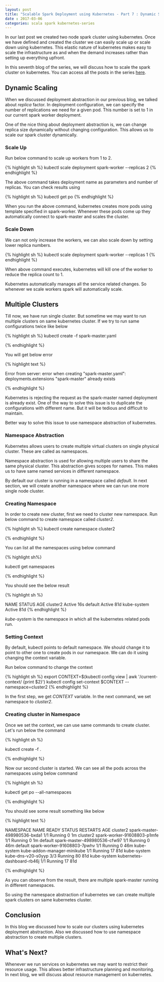 ```yaml
---
layout: post
title: "Scalable Spark Deployment using Kubernetes - Part 7 : Dynamic Scaling and Namespaces" 
date : 2017-03-06
categories: scala spark kubernetes-series
---
```


In our last post we created two node spark cluster using kubernetes. Once we have defined and created the cluster
we can easily scale up or scale down using kubernetes. This elastic nature of kubernetes makes easy to scale
the infrastructure as and when the demand increases rather than setting up everything upfront. 

In this seventh blog of the series, we will discuss how to scale the spark cluster on kubernetes.
You can access all the posts in the series [here](/categories/kubernetes-series).

## Dynamic Scaling

When we discussed deployment abstraction in our previous blog, we talked about *replica* factor. In deployment configuration, we can specify the number
of replications we need for a given pod. This number is set to 1 in our current spark worker deployment.

One of the nice thing about deployment abstraction is, we can change replica size dynamically without changing configuration. This
allows us to scale our spark cluster dynamically.

### Scale Up

Run below command to scale up workers from 1 to 2.

{% highlight sh %}
kubectl scale deployment spark-worker --replicas 2
{% endhighlight %}

The above command takes deployment name as parameters and number of replicas. 
You can check results using

{% highlight sh %}
kubectl get po
{% endhighlight %}

When you run the above command, kubernetes creates more pods using template specified in spark-worker. Whenever these
pods come up they automatically connect to spark-master and scales the cluster.

### Scale Down

We can not only increase the workers, we can also scale down by setting lower replica numbers. 
 
{% highlight sh %}
kubectl scale deployment spark-worker --replicas 1
{% endhighlight %}

When above command executes, kubernetes will kill one of the worker to reduce the replica count to 1. 

Kubernetes automatically manages all the service related changes. So whenever we scale workers spark will automatically scale.

## Multiple Clusters 

Till now, we have run single cluster. But sometime we may want to run multiple clusters on same kubernetes cluster. If we try to run
same configurations twice like below

{% highlight sh %}
kubectl create -f spark-master.yaml

{% endhighlight %}

You will get below error

{% highlight text %}

Error from server: error when creating "spark-master.yaml": deployments.extensions "spark-master" already exists

{% endhighlight %}

Kubernetes is rejecting the request as the spark-master named deployment is already exist. One of the way to solve this issue is to
duplicate the configurations with different name. But it will be tedious and difficult to maintain.

Better way to solve this issue to use  namespace abstraction of kubernetes.

### Namespace Abstraction

Kubernetes allows users to create multiple virtual clusters on single physical cluster. These are called as namespaces. 

Namespace abstraction is used for allowing multiple users to share the same physical cluster. This abstraction gives scopes for names. This makes us to have same named services in different namespace. 

By default our cluster is running in a namespace called *default*. In next section, we will create another namespace where we can run one more single node cluster.

### Creating Namespace

In order to create new cluster, first we need to cluster new namespace. Run below command to create namespace called *cluster2*.

{% highlight sh %}
kubectl create namespace cluster2

{% endhighlight %}

You can list all the namespaces using below command

{% highlight sh%}

kubectl get namespaces

{% endhighlight %}

You should see the below  result

{% highlight sh %}

NAME          STATUS    AGE
cluster2      Active    16s
default       Active    81d
kube-system   Active    81d
{% endhighlight %}

*kube-system* is the namespace in which all the kubernetes related pods run.

### Setting Context

By default, kubectl points to default namespace. We should change it to point to other one to create pods in our namespace. We can do it using changing the context variable. 

Run below command to change the context

{% highlight sh %} 
export CONTEXT=$(kubectl config view | awk '/current-context/ {print $2}')
kubectl config set-context $CONTEXT --namespace=cluster2
{% endhighlight %}

In the first step, we get *CONTEXT* variable. In the next command, we set namespace to *cluster2*.

### Creating cluster in Namespace

Once we set the context, we can use same commands to create cluster. Let's run below the command 

{% highlight sh %}

kubectl create -f .

{% endhighlight %}

Now our second cluster is started. We can see all the pods across the namespaces using below command

{% highlight sh %}

kubectl get po --all-namespaces

{% endhighlight %}


You should see some result something like below 

{% highlight text %}

NAMESPACE     NAME                           READY     STATUS    RESTARTS   AGE
cluster2      spark-master-498980536-bxda1   1/1       Running   0          1m
cluster2      spark-worker-91608803-p1mfe    1/1       Running   0          1m
default       spark-master-498980536-cfw97   1/1       Running   0          46m
default       spark-worker-91608803-7pwhv    1/1       Running   0          46m
kube-system   kube-addon-manager-minikube    1/1       Running   17         81d
kube-system   kube-dns-v20-s0yyp             3/3       Running   80         81d
kube-system   kubernetes-dashboard-rb46j     1/1       Running   17         81d

{% endhighlight %}

As you can observe from the result, there are multiple spark-master running in different namespaces.

So using the namespace abstraction of kubernetes we can create multiple spark clusters on same kubernetes cluster.

## Conclusion

In this blog we discussed how to scale our clusters using kubernetes deployment abstraction. Also we discussed how to use 
namespace abstraction to create multiple clusters.

## What's Next?

Whenever we run services on kubernetes we may want to restrict their resource usage. This allows better infrastructure planning
and monitoring. In next blog, we will discuss about resource management on kubernetes.
